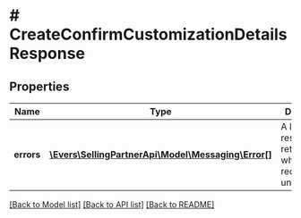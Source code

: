 # # CreateConfirmCustomizationDetailsResponse

## Properties

Name | Type | Description | Notes
------------ | ------------- | ------------- | -------------
**errors** | [**\Evers\SellingPartnerApi\Model\Messaging\Error[]**](Error.md) | A list of error responses returned when a request is unsuccessful. | [optional]

[[Back to Model list]](../../README.md#models) [[Back to API list]](../../README.md#endpoints) [[Back to README]](../../README.md)
